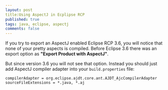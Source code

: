 ```yaml
---
layout: post
title:Using AspectJ in Ecplipse RCP
published: true
tags: java, eclipse, aspectj
comments: false
---
```


If you try to export an AspectJ enabled Eclipse RCP 3.6, you will notice that none of your pretty aspects is compiled.
Before Eclipse 3.6 there was an export option as **"Export Product with AspectJ"**.

But since version 3.6 you will not see that option. Instead you should just add AspectJ compiler adapter into your `build.properties` file:

```
compilerAdapter = org.eclipse.ajdt.core.ant.AJDT_AjcCompilerAdapter
sourceFileExtensions = *.java, *.aj
```
